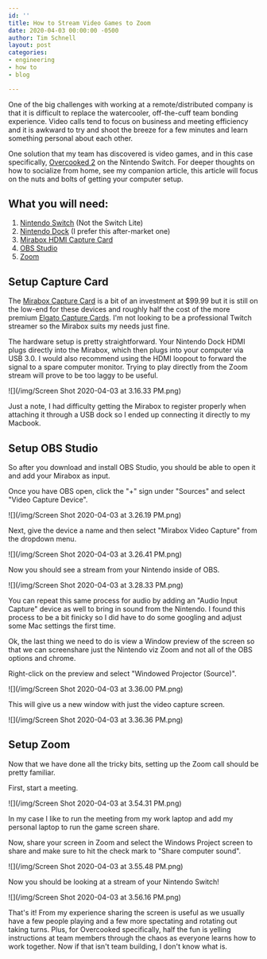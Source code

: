 ```yaml
---
id: ''
title: How to Stream Video Games to Zoom
date: 2020-04-03 00:00:00 -0500
author: Tim Schnell
layout: post
categories:
- engineering
- how to
- blog

---
```

One of the big challenges with working at a remote/distributed company is that it is difficult to replace the watercooler, off-the-cuff team bonding experience. Video calls tend to focus on business and meeting efficiency and it is awkward to try and shoot the breeze for a few minutes and learn something personal about each other.

One solution that my team has discovered is video games, and in this case specifically, [Overcooked 2](https://store.steampowered.com/app/728880/Overcooked_2/) on the Nintendo Switch. For deeper thoughts on how to socialize from home, see my companion article, this article will focus on the nuts and bolts of getting your computer setup.

## What you will need:

1. [Nintendo Switch](https://www.nintendo.com/switch/) (Not the Switch Lite)
2. [Nintendo Dock](https://www.amazon.com/gp/product/B07VHZC2T6/ref=ppx_yo_dt_b_search_asin_title?ie=UTF8&psc=1) (I prefer this after-market one)
3. [Mirabox HDMI Capture Card](https://www.amazon.com/gp/product/B07C6KCBYB/ref=ppx_yo_dt_b_search_asin_title?ie=UTF8&psc=1)
4. [OBS Studio](https://obsproject.com/)
5. [Zoom](https://zoom.us/)

## Setup Capture Card

The [Mirabox Capture Card](https://www.amazon.com/gp/product/B07C6KCBYB/ref=ppx_yo_dt_b_search_asin_title?ie=UTF8&psc=1) is a bit of an investment at $99.99 but it is still on the low-end for these devices and roughly half the cost of the more premium [Elgato Capture Cards](https://www.amazon.com/Elgato-Game-Capture-HD60-PlayStation/dp/B07VWXCXM7?th=1). I'm not looking to be a professional Twitch streamer so the Mirabox suits my needs just fine.

The hardware setup is pretty straightforward. Your Nintendo Dock HDMI plugs directly into the Mirabox, which then plugs into your computer via USB 3.0. I would also recommend using the HDMI loopout to forward the signal to a spare computer monitor. Trying to play directly from the Zoom stream will prove to be too laggy to be useful.

![](/img/Screen Shot 2020-04-03 at 3.16.33 PM.png)

Just a note, I had difficulty getting the Mirabox to register properly when attaching it through a USB dock so I ended up connecting it directly to my Macbook.

## Setup OBS Studio

So after you download and install OBS Studio, you should be able to open it and add your Mirabox as input.

Once you have OBS open, click the "+" sign under "Sources" and select "Video Capture Device".

![](/img/Screen Shot 2020-04-03 at 3.26.19 PM.png)

Next, give the device a name and then select "Mirabox Video Capture" from the dropdown menu.

![](/img/Screen Shot 2020-04-03 at 3.26.41 PM.png)

Now you should see a stream from your Nintendo inside of OBS.

![](/img/Screen Shot 2020-04-03 at 3.28.33 PM.png)

You can repeat this same process for audio by adding an "Audio Input Capture" device as well to bring in sound from the Nintendo. I found this process to be a bit finicky so I did have to do some googling and adjust some Mac settings the first time.

Ok, the last thing we need to do is view a Window preview of the screen so that we can screenshare just the Nintendo viz Zoom and not all of the OBS options and chrome.

Right-click on the preview and select "Windowed Projector (Source)".

![](/img/Screen Shot 2020-04-03 at 3.36.00 PM.png)

This will give us a new window with just the video capture screen.

![](/img/Screen Shot 2020-04-03 at 3.36.36 PM.png)

## Setup Zoom

Now that we have done all the tricky bits, setting up the Zoom call should be pretty familiar.

First, start a meeting.

![](/img/Screen Shot 2020-04-03 at 3.54.31 PM.png)

In my case I like to run the meeting from my work laptop and add my personal laptop to run the game screen share.

Now, share your screen in Zoom and select the Windows Project screen to share and make sure to hit the check mark to "Share computer sound".

![](/img/Screen Shot 2020-04-03 at 3.55.48 PM.png)

Now you should be looking at a stream of your Nintendo Switch!

![](/img/Screen Shot 2020-04-03 at 3.56.16 PM.png)

That's it! From my experience sharing the screen is useful as we usually have a few people playing and a few more spectating and rotating out taking turns. Plus, for Overcooked specifically, half the fun is yelling instructions at team members through the chaos as everyone learns how to work together. Now if that isn't team building, I don't know what is.